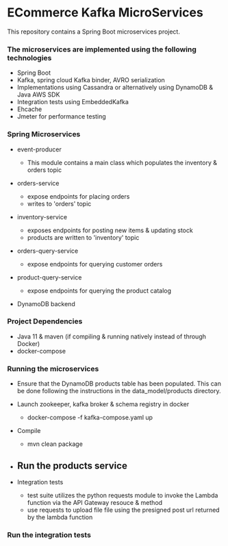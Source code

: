 # ECommerce Kafka MicroServices #

This repository contains a Spring Boot microservices project. 

### The microservices are implemented using the following technologies ###
* Spring Boot
* Kafka, spring cloud Kafka binder, AVRO serialization
* Implementations using Cassandra or alternatively using DynamoDB & Java AWS SDK
* Integration tests using EmbeddedKafka
* Ehcache
* Jmeter for performance testing 

### Spring Microservices ###

* event-producer 
   - This module contains a main class which populates the inventory & orders topic
* orders-service
    - expose endpoints for placing orders
    - writes to 'orders' topic  
* inventory-service
    - exposes endpoints for posting new items & updating stock 
    - products are written to 'inventory' topic
* orders-query-service
    - expose endpoints for querying customer orders
* product-query-service
    - expose endpoints for querying the product catalog

* DynamoDB backend


### Project Dependencies ###
* Java 11 & maven (if compiling & running natively instead of through Docker)
* docker-compose

### Running the microservices ###
* Ensure that the DynamoDB products table has been populated.  This can be done following the instructions in the data_model/products directory. 
* Launch zookeeper, kafka broker & schema registry in docker
    * docker-compose -f kafka-compose.yaml up 
* Compile 
    * mvn clean package
* Run the products service
    - 



* Integration tests
    - test suite utilizes the python requests module to invoke the Lambda function via the API Gateway resouce & method
    - use requests to upload file file using the presigned post url returned by the lambda function 



### Run the integration tests ###


